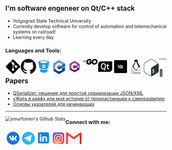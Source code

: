 ## I'm software engeneer on Qt/C++ stack
- Volgograd State Technical University
- Currently develop software for control of automation and telemechanical systems on railroad!
- Learning every day


### Languages and Tools:

[<img align="left" alt="git" width="48px" src="https://raw.githubusercontent.com/smurfomen/smurfomen/master/.github/logos/git.png" />]()
[<img align="left" alt="GitHub" width="48px" src="https://raw.githubusercontent.com/smurfomen/smurfomen/master/.github/logos/github.png" />]()
[<img align="left" alt="BitBucket" width="48px" src="https://raw.githubusercontent.com/smurfomen/smurfomen/master/.github/logos/bitbucket.png" />]()
[<img align="left" alt="C++" width="48px" src="https://raw.githubusercontent.com/smurfomen/smurfomen/master/.github/logos/cplusplus.png" />]()
[<img align="left" alt="C#" width="48px" src="https://raw.githubusercontent.com/smurfomen/smurfomen/master/.github/logos/csharp.png" />]()
[<img align="left" alt="Golang" width="48px" src="https://raw.githubusercontent.com/smurfomen/smurfomen/master/.github/logos/go.png" />]()
[<img align="left" alt="Qt" width="48px" src="https://raw.githubusercontent.com/smurfomen/smurfomen/master/.github/logos/qt.png" />]()
[<img align="left" alt="SQL" width="48px" src="https://raw.githubusercontent.com/smurfomen/smurfomen/master/.github/logos/sql.png" />]()
[<img align="left" alt="linux" width="48px" src="https://raw.githubusercontent.com/smurfomen/smurfomen/master/.github/logos/linux.png" />]()
[<img align="left" alt="bash" width="48px" src="https://raw.githubusercontent.com/smurfomen/smurfomen/master/.github/logos/bash.png" />]()

---

## 📕 Papers
<!-- BLOG-POST-LIST:START -->
- [QSerializer: решение для простой сериализации JSON/XML](https://habr.com/ru/post/496836/)
- [«Жить в кайф» или моя история от прокрастинации к саморазвитию](https://habr.com/ru/post/457294/)
- [Основы указателей для начинающих](https://habr.com/ru/post/456318/)
<!-- BLOG-POST-LIST:END -->

---

<img align="left" alt="smurfomen's Github Stats" src="https://github-readme-stats.vercel.app/api?username=smurfomen&show_icons=true&hide_border=true" />


[habrahabr]: https://habr.com/ru/users/smurfomen/
[vk]: https://vk.com/vova_agadzhanov
[telegram]: https://t.me/smurfomen
[instagram]: https://www.instagram.com/vova_agadzhanov/
[linkedin]: https://linkedin.com/in/vladimir-agadzhanov


### Connect with me:
[<img align="left" alt="VK" width="48px" src="https://raw.githubusercontent.com/smurfomen/smurfomen/master/.github/logos/vk.png" />][vk]
[<img align="left" alt="Telegram" width="48px" src="https://raw.githubusercontent.com/smurfomen/smurfomen/master/.github/logos/telegram.png" />][telegram]
[<img align="left" alt="LinkedIn" width="46px" src="https://raw.githubusercontent.com/smurfomen/smurfomen/master/.github/logos/linkedin.png" />][linkedin]
[<img align="left" alt="Instagram" width="48px" src="https://raw.githubusercontent.com/smurfomen/smurfomen/master/.github/logos/instagram.png" />][instagram]
[<img align="left" alt="Gmail" width="48px" src="https://raw.githubusercontent.com/smurfomen/smurfomen/master/.github/logos/gmail.png" />](mailto:vova.skiller@gmail.com)
